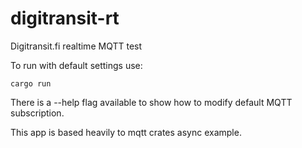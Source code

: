 # digitransit-rt
Digitransit.fi realtime MQTT test

To run with default settings use:
```
cargo run
```

There is a --help flag available to show how to modify default MQTT subscription.

This app is based heavily to mqtt crates async example.
